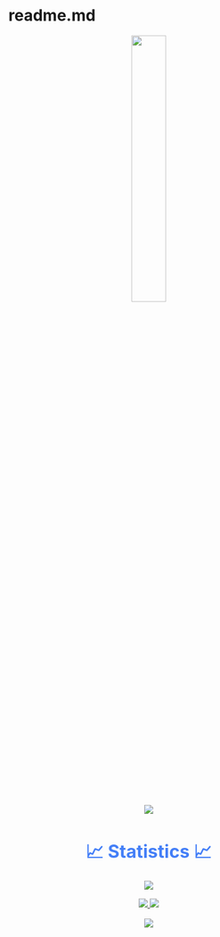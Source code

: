 # readme.md
<p align="center"><img src="animation.gif" width="35%"></p>
<div style=" font-size: medium; color: #447ff7" align=center>
<p  align="center">
<img src="https://user-images.githubusercontent.com/73097560/115834477-dbab4500-a447-11eb-908a-139a6edaec5c.gif">             
<br>

# 📈 Statistics 📈
![](https://komarev.com/ghpvc/?username=galaxyhax&color=447ff7&label=Visitor+count)

<p align="center">
  <a href="https://github.com/galaxyhax">
    <img src="https://github-readme-stats.vercel.app/api?username=galaxyhax&show_icons=true&theme=github_dark&hide_border=true" />
    <img src="https://github-readme-streak-stats.herokuapp.com/?user=galaxyhax&theme=github-dark-blue&hide_border=true" />
</a>
</p>


<p  align="center">
<img src="https://user-images.githubusercontent.com/73097560/115834477-dbab4500-a447-11eb-908a-139a6edaec5c.gif">             
<br>

</div>
<!--
**qyopy/qyopy** is a ✨ _special_ ✨ repository because its `README.md` (this file) appears on your GitHub profile.

